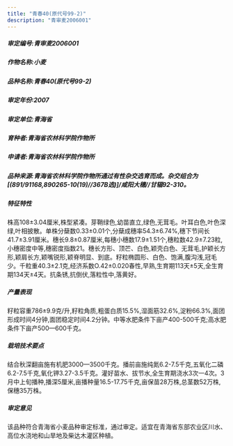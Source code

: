 ```yaml
---
title: "青春40(原代号99-2)"
description: "青审麦2006001"
---
```

##### 审定编号:青审麦2006001

##### 作物名称:小麦

##### 品种名称:青春40(原代号99-2)

##### 审定年份:2007

##### 审定单位:青海省

##### 育种者:青海省农林科学院作物所

##### 申请者:青海省农林科学院作物所

##### 品种来源:青海省农林科学院作物所通过有性杂交选育而成。杂交组合为[(891/91168,890265-10(19)//367B选)]/咸阳大穗//甘辐92-310。

##### 特征特性
株高108±3.04厘米,株型紧凑。芽鞘绿色,幼苗直立,绿色,无茸毛。叶耳白色,叶色深绿,叶相披散。单株分蘖数0.33±0.01个,分蘖成穗率54.3±6.74%,穗下节间长41.7±3.91厘米。穗长9.8±0.87厘米,每穗小穗数17.9±1.51个,穗粒数42.9±7.23粒,小穗密度中等,穗密度指数21。穗长方形、顶芒、白色,颖壳白色、无茸毛,护颖长方形,颖肩长方,颖嘴锐形,颖脊明显、到底。籽粒椭圆形、白色、饱满,腹沟浅,冠毛少。千粒重40.3±2.1克,经济系数O.42±0.020春性,早熟,生育期113天±5天,全生育期134天±4天。抗条锈,抗倒伏,落粒性中,落黄好。

##### 产量表现
籽粒容重786±9.9克/升,籽粒角质,粗蛋白质15.5%,湿面筋32.6%,淀粉66.3%,面团形成时间4分钟,面团稳定时间4.2分钟。中等水肥条件下亩产400-500千克;高水肥条件下亩产500—600千克。

##### 栽培技术要点
结合秋深翻亩施有机肥3000—3500千克。播前亩施纯氮6.2-7.5千克,五氧化二磷6.2-7.5千克,氧化钾3.27-3.5千克。灌好苗水、拔节水,全生育期浇水3次一4次。3月中上旬播种,播深5厘米,亩播种量16.5-17.75千克,亩保苗28万株,总茎数52万株,保穗35万株。

##### 审定意见
该品种符合青海省小麦品种审定标准，通过审定。适宜在青海省东部农业区川水、高位水浇地和山旱地及柴达木灌区种植。
